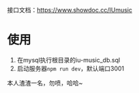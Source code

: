 接口文档：https://www.showdoc.cc/IUmusic

# 使用
1. 在mysql执行根目录的iu-music_db.sql
2. 启动服务器`npm run dev`，默认端口3001

本人渣渣一名，勿喷，哈哈~